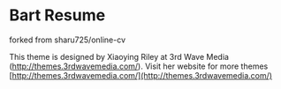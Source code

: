 # Bart Resume

forked from sharu725/online-cv

This theme is designed by Xiaoying Riley at 3rd Wave Media (http://themes.3rdwavemedia.com/). Visit her website for more themes [http://themes.3rdwavemedia.com/](http://themes.3rdwavemedia.com/)


